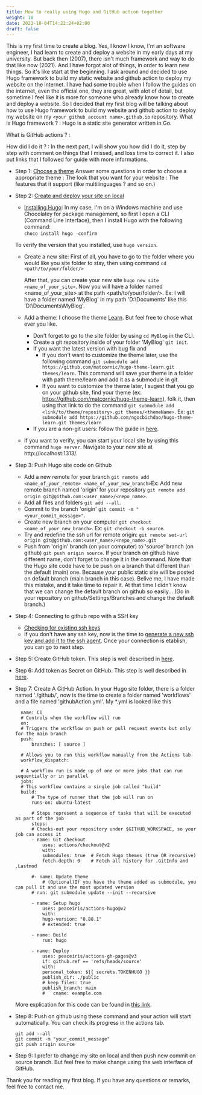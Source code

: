 ```yaml
---
title: How to really using Hugo and GitHub action together
weight: 10
date: 2021-10-04T14:22:24+02:00
draft: false
---
```


This is my first time to create a blog. Yes, I know I know, I'm an software engineer, I had learn to create and deploy a website in my early days at my university. But back then (2007), there isn't much framework and way to do that like now (2021). And I have forgot alot of things, in order to learn new things. So it's like start at the beginning. 
I ask around and decided to use Hugo framework to build my static website and github action to deploy my website on the internet.
I have had some trouble when I follow the guides on the internet, even the official one, they are great, with alot of detail, but sometime I feel like it is more for someone who already know how to create and deploy a website. So I decided that my first blog will be talking about how to use Hugo framework to build my website and github action to deploy my website on my ```<your github account name>.github.io``` repository.
What is Hugo framework ?
: Hugo is a static site generator written in Go.

What is GitHub actions ?
:

How did I do it ?
: In the next part, I will show you how did I do it, step by step with comment on things that I missed, and loss time to correct it. I also put links that I followed for guide with more informations.

- Step 1: [Choose a theme](https://themes.gohugo.io/)
Answer some questions in order to choose a appropriate theme 
: The look that you want for your website
: The features that it support (like multilinguages ? and so on.)
- Step 2: [Create and deploy your site on local](https://gohugo.io/getting-started/quick-start/)
    - [Installing Hugo](https://gohugo.io/getting-started/installing/): In my case, I'm on a Windows machine and use Chocolatey for package management, so first I open a CLI (Command Line Interface), then I install Hugo with the following command:    
        ```choco install hugo -confirm```

    To verify the version that you installed, use ```hugo version```.

    - Create a new site:
        First of all, you have to go to the folder where you would like you site folder to stay, then using command 
        ```cd <path/to/your/folder/>```

        After that, you can create your new site ```hugo new site <name_of_your_site>```. 
        Now you will have a folder named <name_of_your_site> at the path <path/to/your/folder/>. Ex: I will have a folder named 'MyBlog' in my path 'D:\Documents\' like this 'D:\Documents\MyBlog\'.

    - Add a theme: I choose the theme [Learn](https://themes.gohugo.io/themes/hugo-theme-learn/). But feel free to chose what ever you like.
        - Don't forget to go to the site folder by using ```cd MyBlog``` in the CLI.
        - Create a git repository inside of your folder 'MyBlog' ```git init```.
        - If you want the latest version with bug fix and
            - If you don't want to customize the theme later, use the following command ```git submodule add https://github.com/matcornic/hugo-theme-learn.git themes/learn```. This command will save your theme in a folder with path theme/learn and add it as a submodule in git.
            - If you want to customize the theme later, I sugest that you go on your github site, find your theme (ex: https://github.com/matcornic/hugo-theme-learn), folk it, then using that link to do the command ```git submodule add <link/to/theme/repository>.git themes/<themeName>```. Ex: 
                ```git submodule add https://github.com/ngocbichdao/hugo-theme-learn.git themes/learn```
        - If you are a non-git users: follow the guide in [here](https://gohugo.io/getting-started/quick-start/).

    - If you want to verify, you can start your local site by using this command ```hugo server```. Navigate to your new site at http://localhost:1313/.

- Step 3: Push Hugo site code on Github
    - Add a new remote for your branch ```git remote add <name_of_your_remote> <name_of_your_new_branch>```Ex: Add new remote branch named 'origin' for your repository ```git remote add origin git@github.com:<user_name>/<repo_name>```.
    - Add all files and folders ```git add --all```.
    - Commit to the branch 'origin' ```git commit -m "<your_commit_message>"```.
    - Create new branch on your computer ```git checkout <name_of_your_new_branch>```. Ex: ```git checkout -b source```.
    - Try and redefine the ssh url for remote origin: ```git remote set-url origin git@github.com:<user_name>/<repo_name>.git```
    - Push from 'origin' branch (on your computer) to 'source' branch (on github) ```git push origin source```. If your branch on github have different name, don't forget to change it in the command. Note that the Hugo site code have to be push on a branch that different than the default (main) one. Because your public static site will be posted on default branch (main branch in this case). Belive me, I have made this mistake, and it take time to repair it. At that time I didn't know that we can change the default branch on github so easily... (Go in your repository on github/Settings/Branches and change the default branch.)
- Step 4: Connecting to github repo with a SSH key
    - [Checking for existing ssh keys](https://docs.github.com/en/authentication/connecting-to-github-with-ssh/checking-for-existing-ssh-keys)
    - If you don't have any ssh key, now is the time to [generate a new ssh key and add it to the ssh agent](https://docs.github.com/en/authentication/connecting-to-github-with-ssh/generating-a-new-ssh-key-and-adding-it-to-the-ssh-agent). 
Once your connection is etablish, you can go to next step.
- Step 5: Create GitHub token. This step is well described in [here](https://ruddra.com/hugo-deploy-static-page-using-github-actions/#step-4-create-github-token).
- Step 6: Add token as Secret on GitHub. This step is well described in [here](https://ruddra.com/hugo-deploy-static-page-using-github-actions/#step-5-add-token-as-secret-in-github).
- Step 7: Create A GitHub Action. In your Hugo site folder, there is a folder named './github/', now is the time to create a folder named 'workflows' and a file named 'githubAction.yml'. My *.yml is looked like this 
        
        name: CI
        # Controls when the workflow will run
        on:
        # Triggers the workflow on push or pull request events but only for the main branch
        push:
            branches: [ source ]
        
        # Allows you to run this workflow manually from the Actions tab
        workflow_dispatch:

        # A workflow run is made up of one or more jobs that can run sequentially or in parallel
        jobs:
        # This workflow contains a single job called "build"
        build:
            # The type of runner that the job will run on
            runs-on: ubuntu-latest

            # Steps represent a sequence of tasks that will be executed as part of the job
            steps:
            # Checks-out your repository under $GITHUB_WORKSPACE, so your job can access it
            - name: Git checkout
                uses: actions/checkout@v2
                with:
                submodules: true  # Fetch Hugo themes (true OR recursive)
                fetch-depth: 0    # Fetch all history for .GitInfo and .Lastmod
                
            #- name: Update theme
                # (Optional)If you have the theme added as submodule, you can pull it and use the most updated version
            # run: git submodule update --init --recursive

            - name: Setup hugo
                uses: peaceiris/actions-hugo@v2
                with:
                hugo-version: "0.88.1"
                # extended: true

            - name: Build        
                run: hugo

            - name: Deploy
                uses: peaceiris/actions-gh-pages@v3
                if: github.ref == 'refs/heads/source'
                with:
                personal_token: ${{ secrets.TOKENHUGO }}
                publish_dir: ./public
                # keep_files: true
                publish_branch: main
                #   cname: example.com
    
    More explication for this code can be found in [this link](https://ruddra.com/hugo-deploy-static-page-using-github-actions/#step-6-create-a-github-action).
- Step 8: Push on github using these command and your action will start automatically. You can check its progress in the actions tab.
    ```
    git add --all
    git commit -m "your_commit_message"
    git push origin source
    ```

- Step 9: I prefer to change my site on local and then push new commit on source branch. But feel free to make change using the web interface of GitHub.

Thank you for reading my first blog. If you have any questions or remarks, feel free to contact me.
